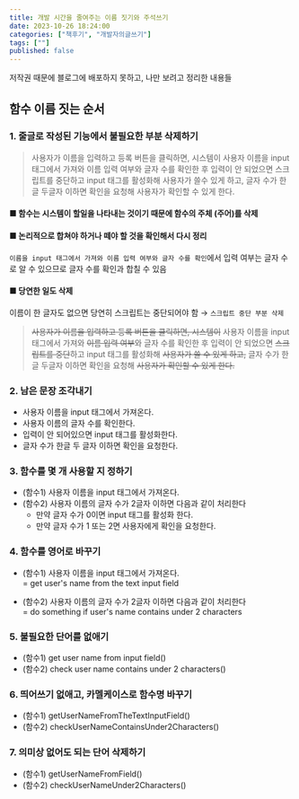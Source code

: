 ```yaml
---
title: 개발 시간을 줄여주는 이름 짓기와 주석쓰기
date: 2023-10-26 18:24:00
categories: ["책후기", "개발자의글쓰기"]
tags: [""]
published: false
---
```


저작권 때문에 블로그에 배포하지 못하고, 나만 보려고 정리한 내용들

## 함수 이름 짓는 순서

### 1. 줄글로 작성된 기능에서 불필요한 부분 삭제하기

> 사용자가 이름을 입력하고 등록 버튼을 클릭하면, 시스템이 사용자 이름을 input 태그에서 가져와 이름 입력 여부와 글자 수를 확인한 후 입력이 안 되었으면 스크립트를 중단하고 input 태그를 활성화해 사용자가 쓸수 있게 하고, 글자 수가 한글 두글자 이하면 확인을 요청해 사용자가 확인할 수 있게 한다.

#### ■ 함수는 시스템이 할일을 나타내는 것이기 때문에 함수의 주체 (주어)를 삭제

#### ■ 논리적으로 합쳐야 하거나 떼야 할 것을 확인해서 다시 정리

`이름을 input 태그에서 가져와 이름 입력 여부와 글자 수를 확인`에서 입력 여부는 글자 수로 알 수 있으므로 글자 수를 확인과 합칠 수 있음

#### ■ 당연한 일도 삭제

이름이 한 글자도 없으면 당연히 스크립트는 중단되어야 함 → `스크립트 중단 부분 삭제`

> <span style="text-decoration:line-through">사용자가 이름을 입력하고 등록 버튼을 클릭하면, 시스템이</span> 사용자 이름을 input 태그에서 가져와 <span style="text-decoration:line-through">이름 입력 여부</span>와 글자 수를 확인한 후 입력이 안 되었으면 <span style="text-decoration:line-through">스크립트를 중단</span>하고 input 태그를 활성화해 <span style="text-decoration:line-through">사용자가 쓸 수 있게 하고,</span> 글자 수가 한글 두글자 이하면 확인을 요청해 <span style="text-decoration:line-through">사용자가 확인할 수 있게 한다.</span>

### 2. 남은 문장 조각내기

- 사용자 이름을 input 태그에서 가져온다.
- 사용자 이름의 글자 수를 확인한다.
- 입력이 안 되어있으면 input 태그를 활성화한다.
- 글자 수가 한글 두 글자 이하면 확인을 요청한다.

### 3. 함수를 몇 개 사용할 지 정하기

- (함수1) 사용자 이름을 input 태그에서 가져온다.
- (함수2) 사용자 이름의 글자 수가 2글자 이하면 다음과 같이 처리한다
  - 만약 글자 수가 0이면 input 태그를 활성화 한다.
  - 만약 글자 수가 1 또는 2면 사용자에게 확인을 요청한다.

### 4. 함수를 영어로 바꾸기

- (함수1) 사용자 이름을 input 태그에서 가져온다.  
  = get user's name from the text input field

- (함수2) 사용자 이름의 글자 수가 2글자 이하면 다음과 같이 처리한다  
  = do something if user's name contains under 2 characters

### 5. 불필요한 단어를 없애기

- (함수1) get user name from input field()
- (함수2) check user name contains under 2 characters()

### 6. 띄어쓰기 없애고, 카멜케이스로 함수명 바꾸기

- (함수1) getUserNameFromTheTextInputField()
- (함수2) checkUserNameContainsUnder2Characters()

### 7. 의미상 없어도 되는 단어 삭제하기

- (함수1) getUserNameFromField()
- (함수2) checkUserNameUnder2Characters()

